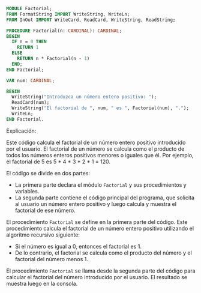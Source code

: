 ```modula-2
MODULE Factorial;
FROM FormatString IMPORT WriteString, WriteLn;
FROM InOut IMPORT WriteCard, ReadCard, WriteString, ReadString;

PROCEDURE Factorial(n: CARDINAL): CARDINAL;
BEGIN
  IF n = 0 THEN
    RETURN 1
  ELSE
    RETURN n * Factorial(n - 1)
  END;
END Factorial;

VAR num: CARDINAL;

BEGIN
  WriteString("Introduzca un número entero positivo: ");
  ReadCard(num);
  WriteString("El factorial de ", num, " es ", Factorial(num), ".");
  WriteLn;
END Factorial.
```

Explicación:

Este código calcula el factorial de un número entero positivo introducido por el usuario. El factorial de un número se calcula como el producto de todos los números enteros positivos menores o iguales que él. Por ejemplo, el factorial de 5 es 5 * 4 * 3 * 2 * 1 = 120.

El código se divide en dos partes:

* La primera parte declara el módulo `Factorial` y sus procedimientos y variables.
* La segunda parte contiene el código principal del programa, que solicita al usuario un número entero positivo y luego calcula y muestra el factorial de ese número.

El procedimiento `Factorial` se define en la primera parte del código. Este procedimiento calcula el factorial de un número entero positivo utilizando el algoritmo recursivo siguiente:

* Si el número es igual a 0, entonces el factorial es 1.
* De lo contrario, el factorial se calcula como el producto del número y el factorial del número menos 1.

El procedimiento `Factorial` se llama desde la segunda parte del código para calcular el factorial del número introducido por el usuario. El resultado se muestra luego en la consola.